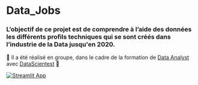 # Data_Jobs
<h3>L’objectif de ce projet est de comprendre à l’aide des données les différents profils techniques qui se sont créés dans l’industrie de la Data jusqu'en 2020. </h3>

👯 Il a été réalisé en groupe, dans le cadre de la formation de <a href="https://datascientest.com/formation-data-analyst)" target="blank">Data Analyst</a>  avec <a href="https://datascientest.com/)" target="blank">DataScientest</a>  👯 

[![Streamlit App](https://static.streamlit.io/badges/streamlit_badge_black_white.svg)](https://datajobs-2020-app.streamlit.app/>.streamlit.app)
